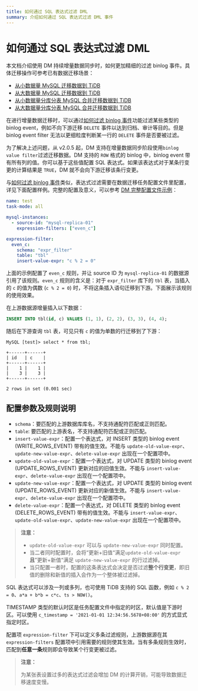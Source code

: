 ```yaml
---
title: 如何通过 SQL 表达式过滤 DML
summary: 介绍如何通过 SQL 表达式过滤 DML 事件
---
```


# 如何通过 SQL 表达式过滤  DML

本文档介绍使用 DM 持续增量数据同步时，如何更加精细的过滤 binlog 事件。具体迁移操作可参考已有数据迁移场景：

- [从小数据量 MySQL 迁移数据到 TiDB](/data-migration/migrate-small-mysql-to-tidb.md)
- [从大数据量 MySQL 迁移数据到 TiDB](/data-migration/migrate-large-mysql-to-tidb.md)
- [从小数据量分库分表 MySQL 合并迁移数据到 TiDB](/data-migration/migrate-small-mysql-shards-to-tidb.md)
- [从大数据量分库分表 MySQL 合并迁移数据到 TiDB](/data-migration/migrate-large-mysql-shards-to-tidb.md)

在进行增量数据迁移时，可以通过[如何过滤 binlog 事件](/data-migration/filter-binlog-event.md)功能过滤某些类型的 binlog event，例如不向下游迁移 `DELETE` 事件以达到归档、审计等目的。但是 binlog event filter 无法以更细粒度判断某一行的 `DELETE` 事件是否要被过滤。

为了解决上述问题，从 v2.0.5 起，DM 支持在增量数据同步阶段使用`binlog value filter`过滤迁移数据。DM 支持的 `ROW` 格式的 binlog 中，binlog event 带有所有列的值。你可以基于这些值配置 SQL 表达式。如果该表达式对于某条行变更的计算结果是 `TRUE`，DM 就不会向下游迁移该条行变更。

与[如何过滤 binlog 事件](/data-migration/filter-binlog-event.md)类似，表达式过滤需要在数据迁移任务配置文件里配置，详见下面配置样例。完整的配置及意义，可以参考 [DM 完整配置文件示例](https://docs.pingcap.com/zh/tidb-data-migration/stable/task-configuration-file-full#完整配置文件示例)：

```yaml
name: test
task-mode: all

mysql-instances:
  - source-id: "mysql-replica-01"
    expression-filters: ["even_c"]

expression-filter:
  even_c:
    schema: "expr_filter"
    table: "tbl"
    insert-value-expr: "c % 2 = 0"
```

上面的示例配置了 `even_c` 规则，并让 source ID 为 `mysql-replica-01` 的数据源引用了该规则。`even_c` 规则的含义是：对于 `expr_filter` 库下的 `tbl` 表，当插入的 `c` 的值为偶数 (`c % 2 = 0`) 时，不将这条插入语句迁移到下游。下面展示该规则的使用效果。

在上游数据源增量插入以下数据：

```sql
INSERT INTO tbl(id, c) VALUES (1, 1), (2, 2), (3, 3), (4, 4);
```

随后在下游查询 `tbl` 表，可见只有 `c` 的值为单数的行迁移到了下游：

```
MySQL [test]> select * from tbl;

+------+------+
| id   | c    |
+------+------+
|    1 |    1 |
|    3 |    3 |
+------+------+

2 rows in set (0.001 sec)
```

## 配置参数及规则说明

- `schema`：要匹配的上游数据库库名，不支持通配符匹配或正则匹配。
- `table`: 要匹配的上游表名，不支持通配符匹配或正则匹配。
- `insert-value-expr`：配置一个表达式，对 INSERT 类型的 binlog event (WRITE_ROWS_EVENT) 带有的值生效。不能与 `update-old-value-expr`、`update-new-value-expr`、`delete-value-expr` 出现在一个配置项中。
- `update-old-value-expr`：配置一个表达式，对 UPDATE 类型的 binlog event (UPDATE_ROWS_EVENT) 更新对应的旧值生效。不能与 `insert-value-expr`、`delete-value-expr` 出现在一个配置项中。
- `update-new-value-expr`：配置一个表达式，对 UPDATE 类型的 binlog event (UPDATE_ROWS_EVENT) 更新对应的新值生效。不能与 `insert-value-expr`、`delete-value-expr` 出现在一个配置项中。
- `delete-value-expr`：配置一个表达式，对 DELETE 类型的 binlog event (DELETE_ROWS_EVENT) 带有的值生效。不能与 `insert-value-expr`、`update-old-value-expr`、`update-new-value-expr` 出现在一个配置项中。

> **注意：**
>
> - `update-old-value-expr` 可以与 `update-new-value-expr` 同时配置。
> - 当二者同时配置时，会将“更新+旧值“满足`update-old-value-expr` **且**”更新+新值“满足 `update-new-value-expr` 的行过滤掉。
> - 当只配置一者时，配置的这条表达式会决定是否过滤**整个行变更**，即旧值的删除和新值的插入会作为一个整体被过滤掉。

SQL 表达式可以涉及一列或多列，也可使用 TiDB 支持的 SQL 函数，例如 `c % 2 = 0`、`a*a + b*b = c*c`、`ts > NOW()`。

TIMESTAMP 类型的默认时区是任务配置文件中指定的时区，默认值是下游时区。可以使用 `c_timestamp = '2021-01-01 12:34:56.5678+08:00'` 的方式显式指定时区。

配置项 `expression-filter` 下可以定义多条过滤规则，上游数据源在其 `expression-filters` 配置项中引用需要的规则使其生效。当有多条规则生效时，匹配到**任意一条**规则即会导致某个行变更被过滤。

> **注意：**
>
> 为某张表设置过多的表达式过滤会增加 DM 的计算开销，可能导致数据迁移速度变慢。